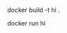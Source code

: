 docker build -t hi . 
<!-- for build image -->
docker run hi
<!-- for run the image and build thr container -->